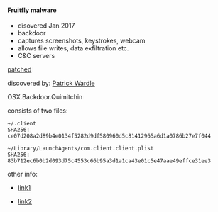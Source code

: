 #### Fruitfly malware

* disovered Jan 2017
* backdoor
* captures screenshots, keystrokes, webcam
* allows file writes, data exfiltration etc.
* C&C servers

[patched](http://appleinsider.com/articles/17/01/18/fruitfly-malware-patched-by-apple-relies-on-ancient-mac-system-calls)

discovered by:  [Patrick Wardle](https://blog.malwarebytes.com/threat-analysis/2017/01/new-mac-backdoor-using-antiquated-code/)

OSX.Backdoor.Quimitchin

consists of two files:

```
~/.client
SHA256: ce07d208a2d89b4e0134f5282d9df580960d5c81412965a6d1a0786b27e7f044
 
~/Library/LaunchAgents/com.client.client.plist
SHA256: 83b712ec6b0b2d093d75c4553c66b95a3d1a1ca43e01c5e47aae49effce31ee3
```

other info:

* [link1](https://arstechnica.com/information-technology/2017/07/perverse-malware-infecting-hundreds-of-macs-remained-undetected-for-years/)

* [link2](http://www.zdnet.com/article/new-analysis-fruitfly-mac-malwware-almost-undetectable-backdoor/)

